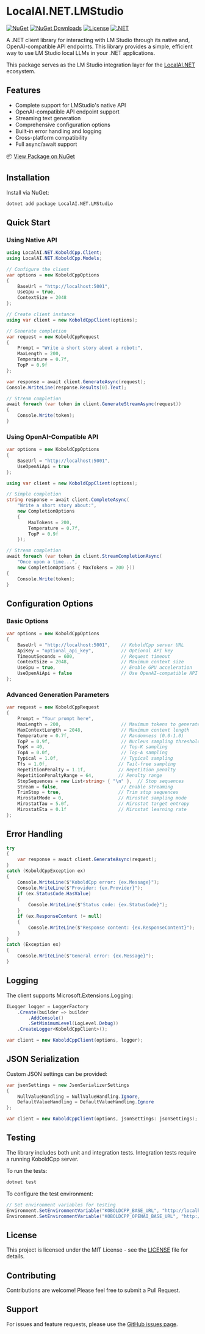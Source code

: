 # LocalAI.NET.LMStudio
[![NuGet](https://img.shields.io/nuget/v/LocalAI.NET.LMStudio.svg)](https://www.nuget.org/packages/LocalAI.NET.LMStudio)
[![NuGet Downloads](https://img.shields.io/nuget/dt/LocalAI.NET.LMStudio.svg)](https://www.nuget.org/packages/LocalAI.NET.LMStudio)
[![License](https://img.shields.io/github/license/SpongeEngine/LocalAI.NET.LMStudio)](LICENSE)
[![.NET](https://img.shields.io/badge/.NET-6.0%20%7C%207.0%20%7C%208.0%2B-512BD4)](https://dotnet.microsoft.com/download)

A .NET client library for interacting with LM Studio through its native and, OpenAI-compatible API endpoints. This library provides a simple, efficient way to use LM Studio local LLMs in your .NET applications.

This package serves as the LM Studio integration layer for the [LocalAI.NET](https://github.com/SpongeEngine/LocalAI.NET) ecosystem.

## Features
- Complete support for LMStudio's native API
- OpenAI-compatible API endpoint support
- Streaming text generation
- Comprehensive configuration options
- Built-in error handling and logging
- Cross-platform compatibility
- Full async/await support

📦 [View Package on NuGet](https://www.nuget.org/packages/LocalAI.NET.LMStudio)

## Installation
Install via NuGet:
```bash
dotnet add package LocalAI.NET.LMStudio
```

## Quick Start

### Using Native API
```csharp
using LocalAI.NET.KoboldCpp.Client;
using LocalAI.NET.KoboldCpp.Models;

// Configure the client
var options = new KoboldCppOptions
{
    BaseUrl = "http://localhost:5001",
    UseGpu = true,
    ContextSize = 2048
};

// Create client instance
using var client = new KoboldCppClient(options);

// Generate completion
var request = new KoboldCppRequest
{
    Prompt = "Write a short story about a robot:",
    MaxLength = 200,
    Temperature = 0.7f,
    TopP = 0.9f
};

var response = await client.GenerateAsync(request);
Console.WriteLine(response.Results[0].Text);

// Stream completion
await foreach (var token in client.GenerateStreamAsync(request))
{
    Console.Write(token);
}
```

### Using OpenAI-Compatible API
```csharp
var options = new KoboldCppOptions
{
    BaseUrl = "http://localhost:5001",
    UseOpenAiApi = true
};

using var client = new KoboldCppClient(options);

// Simple completion
string response = await client.CompleteAsync(
    "Write a short story about:",
    new CompletionOptions
    {
        MaxTokens = 200,
        Temperature = 0.7f,
        TopP = 0.9f
    });

// Stream completion
await foreach (var token in client.StreamCompletionAsync(
    "Once upon a time...",
    new CompletionOptions { MaxTokens = 200 }))
{
    Console.Write(token);
}
```

## Configuration Options

### Basic Options
```csharp
var options = new KoboldCppOptions
{
    BaseUrl = "http://localhost:5001",    // KoboldCpp server URL
    ApiKey = "optional_api_key",          // Optional API key
    TimeoutSeconds = 600,                 // Request timeout
    ContextSize = 2048,                   // Maximum context size
    UseGpu = true,                        // Enable GPU acceleration
    UseOpenAiApi = false                  // Use OpenAI-compatible API
};
```

### Advanced Generation Parameters
```csharp
var request = new KoboldCppRequest
{
    Prompt = "Your prompt here",
    MaxLength = 200,                      // Maximum tokens to generate
    MaxContextLength = 2048,              // Maximum context length
    Temperature = 0.7f,                   // Randomness (0.0-1.0)
    TopP = 0.9f,                          // Nucleus sampling threshold
    TopK = 40,                            // Top-K sampling
    TopA = 0.0f,                          // Top-A sampling
    Typical = 1.0f,                       // Typical sampling
    Tfs = 1.0f,                          // Tail-free sampling
    RepetitionPenalty = 1.1f,            // Repetition penalty
    RepetitionPenaltyRange = 64,         // Penalty range
    StopSequences = new List<string> { "\n" },  // Stop sequences
    Stream = false,                       // Enable streaming
    TrimStop = true,                     // Trim stop sequences
    MirostatMode = 0,                    // Mirostat sampling mode
    MirostatTau = 5.0f,                  // Mirostat target entropy
    MirostatEta = 0.1f                   // Mirostat learning rate
};
```

## Error Handling
```csharp
try
{
    var response = await client.GenerateAsync(request);
}
catch (KoboldCppException ex)
{
    Console.WriteLine($"KoboldCpp error: {ex.Message}");
    Console.WriteLine($"Provider: {ex.Provider}");
    if (ex.StatusCode.HasValue)
    {
        Console.WriteLine($"Status code: {ex.StatusCode}");
    }
    if (ex.ResponseContent != null)
    {
        Console.WriteLine($"Response content: {ex.ResponseContent}");
    }
}
catch (Exception ex)
{
    Console.WriteLine($"General error: {ex.Message}");
}
```

## Logging
The client supports Microsoft.Extensions.Logging:

```csharp
ILogger logger = LoggerFactory
    .Create(builder => builder
        .AddConsole()
        .SetMinimumLevel(LogLevel.Debug))
    .CreateLogger<KoboldCppClient>();

var client = new KoboldCppClient(options, logger);
```

## JSON Serialization
Custom JSON settings can be provided:

```csharp
var jsonSettings = new JsonSerializerSettings
{
    NullValueHandling = NullValueHandling.Ignore,
    DefaultValueHandling = DefaultValueHandling.Ignore
};

var client = new KoboldCppClient(options, jsonSettings: jsonSettings);
```

## Testing
The library includes both unit and integration tests. Integration tests require a running KoboldCpp server.

To run the tests:
```bash
dotnet test
```

To configure the test environment:
```csharp
// Set environment variables for testing
Environment.SetEnvironmentVariable("KOBOLDCPP_BASE_URL", "http://localhost:5001");
Environment.SetEnvironmentVariable("KOBOLDCPP_OPENAI_BASE_URL", "http://localhost:5001/v1");
```

## License
This project is licensed under the MIT License - see the [LICENSE](LICENSE) file for details.

## Contributing
Contributions are welcome! Please feel free to submit a Pull Request.

## Support
For issues and feature requests, please use the [GitHub issues page](https://github.com/SpongeEngine/LocalAI.NET.KoboldCpp/issues).
